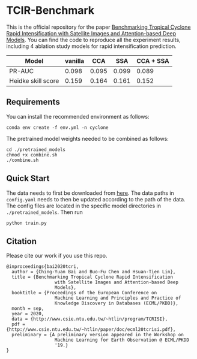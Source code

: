 # TCIR-Benchmark
This is the official repository for the paper [Benchmarking Tropical Cyclone Rapid Intensification with Satellite Images and Attention-based Deep Models](https://arxiv.org/abs/1909.11616).
You can find the code to reproduce all the experiment results, including 4 ablation study models for rapid intensification prediction.

Model | vanilla | CCA | SSA | CCA + SSA
--- | --- | --- | --- | ---
PR-AUC | 0.098 | 0.095 | 0.099 | 0.089
Heidke skill score | 0.159 | 0.164 | 0.161 | 0.152 

## Requirements
You can install the recommended environment as follows:
```
conda env create -f env.yml -n cyclone
```
The pretrained model weights needed to be combined as follows:
```
cd ./pretrained_models
chmod +x combine.sh
./combine.sh
```

## Quick Start
The data needs to first be downloaded from [here](https://www.csie.ntu.edu.tw/~htlin/program/TCRISI/).
The data paths in `config.yaml` needs to then be updated according to the path of the data.
The config files are located in the specific model directories in `./pretrained_models`.
Then run
```
python train.py
```

## Citation
Please cite our work if you use this repo.
```
@inproceedings{bai2020tcri,
  author = {Ching-Yuan Bai and Buo-Fu Chen and Hsuan-Tien Lin},
  title = {Benchmarking Tropical Cyclone Rapid Intensification
                  with Satellite Images and Attention-based Deep
                  Models},
  booktitle = {Proceedings of the European Conference on
                  Machine Learning and Principles and Practice of
                  Knowledge Discovery in Databases (ECML/PKDD)},
  month = sep,
  year = 2020,
  data = {http://www.csie.ntu.edu.tw/~htlin/program/TCRISI},
  pdf = {http://www.csie.ntu.edu.tw/~htlin/paper/doc/ecml20tcrisi.pdf},
  preliminary = {A preliminary version appeared in the Workshop on
                  Machine Learning for Earth Observation @ ECML/PKDD
                  '19.}
}
```
